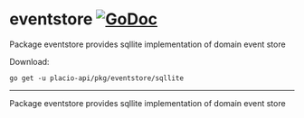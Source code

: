 # eventstore [![GoDoc](https://godoc.org/placio-api/pkg/eventstore/sqllite?status.svg)](https://godoc.org/placio-api/pkg/eventstore/sqllite)

Package eventstore provides sqllite implementation of domain event store

Download:

```shell
go get -u placio-api/pkg/eventstore/sqllite
```

---

Package eventstore provides sqllite implementation of domain event store
